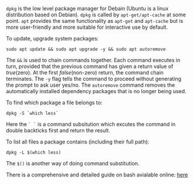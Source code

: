 `dpkg` is the low level package manager for Debain (Ubuntu is a linux distribution based on Debian). `dpkg` is called by `apt-get/apt-cache` at some point. `apt` provides the same functionality as `apt-get` and `apt-cache` but is more user-friendly and more suitable for interactive use by default.

To update, upgrade system packages:
```{bash}
sudo apt update && sudo apt upgrade -y && sudo apt autoremove
```
The `&&` is used to chain commands together. Each command executes in turn, provided that the previous command has given a return value of *true*(zero). At the first *false*(non-zero) return, the command chain terminates. The `-y` flag tells the command to proceed without generating the prompt to ask user yes/no. The `autoremove` command removes the automatically installed dependency packages that is no longer being used.

To find which package a file belongs to:

```{bash}
dpkg -S `which less`
```

Here the `` ` ` `` is a command subsitution which excutes the command in double backticks first and return the result.

To list all files a package contains (including their full path):

```{bash}
dpkg -L $(which less)
```

The `$()` is another way of doing command substitution.

There is a comprehensive and detailed guide on bash avialable online: [here](https://tldp.org/LDP/abs/abs-guide.pdf)
